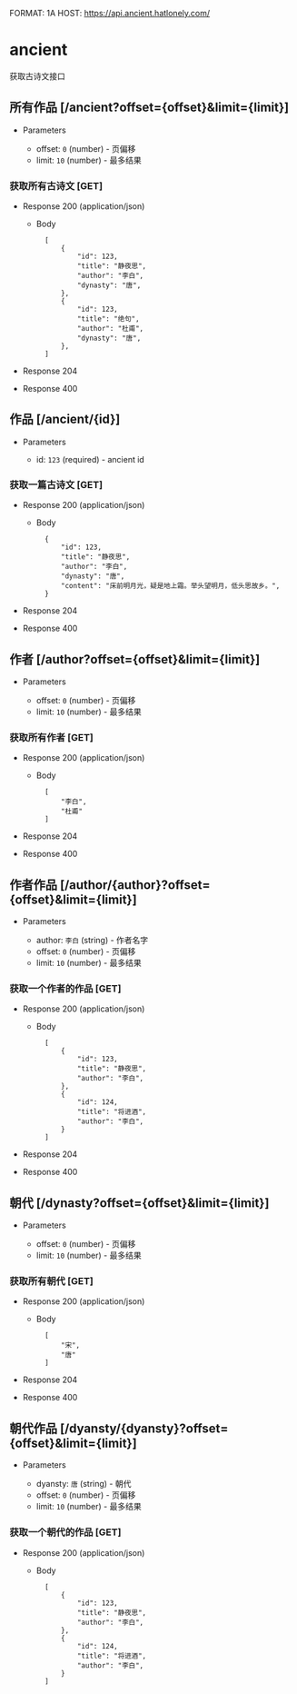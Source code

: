 FORMAT: 1A
HOST: https://api.ancient.hatlonely.com/

# ancient

获取古诗文接口

## 所有作品 [/ancient?offset={offset}&limit={limit}]

- Parameters

    - offset: `0` (number) - 页偏移
    - limit: `10` (number) - 最多结果

### 获取所有古诗文 [GET]

- Response 200 (application/json)

    - Body

            [
                {
                    "id": 123,
                    "title": "静夜思",
                    "author": "李白",
                    "dynasty": "唐",
                },
                {
                    "id": 123,
                    "title": "绝句",
                    "author": "杜甫",
                    "dynasty": "唐",
                },
            ]

- Response 204
- Response 400

## 作品 [/ancient/{id}]

- Parameters

    - id: `123` (required) - ancient id

### 获取一篇古诗文 [GET]

- Response 200 (application/json)

    - Body

            {
                "id": 123,
                "title": "静夜思",
                "author": "李白",
                "dynasty": "唐",
                "content": "床前明月光，疑是地上霜。举头望明月，低头思故乡。",
            }

- Response 204
- Response 400

## 作者 [/author?offset={offset}&limit={limit}]

- Parameters

    - offset: `0` (number) - 页偏移
    - limit: `10` (number) - 最多结果

### 获取所有作者 [GET]

- Response 200 (application/json)

    - Body

            [
                "李白",
                "杜甫"
            ]

- Response 204
- Response 400

## 作者作品 [/author/{author}?offset={offset}&limit={limit}]

- Parameters

    - author: `李白` (string) - 作者名字
    - offset: `0` (number) - 页偏移
    - limit: `10` (number) - 最多结果

### 获取一个作者的作品 [GET]

- Response 200 (application/json)

    - Body

            [
                {
                    "id": 123,
                    "title": "静夜思",
                    "author": "李白",
                },
                {
                    "id": 124,
                    "title": "将进酒",
                    "author": "李白",
                }
            ]

- Response 204
- Response 400

## 朝代 [/dynasty?offset={offset}&limit={limit}]

- Parameters

    - offset: `0` (number) - 页偏移
    - limit: `10` (number) - 最多结果

### 获取所有朝代 [GET]

- Response 200 (application/json)

    - Body

            [
                "宋",
                "唐"
            ]

- Response 204
- Response 400

## 朝代作品 [/dyansty/{dyansty}?offset={offset}&limit={limit}]

- Parameters

    - dyansty: `唐` (string) - 朝代
    - offset: `0` (number) - 页偏移
    - limit: `10` (number) - 最多结果

### 获取一个朝代的作品 [GET]

- Response 200 (application/json)

    - Body

            [
                {
                    "id": 123,
                    "title": "静夜思",
                    "author": "李白",
                },
                {
                    "id": 124,
                    "title": "将进酒",
                    "author": "李白",
                }
            ]

